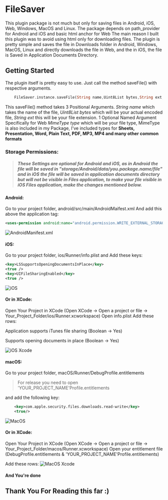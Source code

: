 # FileSaver

This plugin package is not much but only for saving files in Android, iOS, Web, Windows, MacOS and Linux.
The package depends on path_provider for Android and iOS and basic html anchor for Web
The main reason I built this plugin was to avoid using html only for downloading files.
The plugin is pretty simple and saves the file in Downloads folder in Android, Windows, MacOS, Linux and directly downloads the file in Web, and the in iOS, the file is Saved in Application Documents Directory.

## Getting Started

The plugin itself is pretty easy to use.
Just call the method saveFile() with respective arguments.

```dart
    FileSaver.instance.saveFile(String name,Uint8List bytes,String ext, mimeType: MimeType);
```


This saveFile() method takes 3 Positional Arguments.
_String name_ which takes the name of the file, _Uint8List bytes_ which will be your actual encoded file, _String ext_ this will be your file extension.
1 Optional Named Argument Specifically for Web _MimeType type_ which will be your file type,
MimeType is also included in my Package, I've included types for **Sheets, Presentation, Word, Plain Text, PDF, MP3, MP4 and many other common formats**

### Storage Permissions:

> ##### _These Settings are optional for Android and iOS, as in Android the file will be saved in "storage/Android/data/you.package.name/file" and in iOS the file will be saved in application documents directory but will not be visible in Files application, to make your file visible in iOS Files application, make the changes mentioned below._

#### Android:
Go to your project folder, android/src/main/AndroidMaifest.xml
And add this above the application tag:
```xml
<uses-permission android:name="android.permission.WRITE_EXTERNAL_STORAGE"/>
```
![AndroidManifest.xml](https://raw.githubusercontent.com/incrediblezayed/file_saver/e43220a4b49dd6f3316adce7ccb808264538b3ad/images/android.png)

#### iOS:
Go to your project folder, ios/Runner/info.plist and Add these keys:
```xml
<key>LSSupportsOpeningDocumentsInPlace</key>
<true />
<key>UIFileSharingEnabled</key>
<true />
```
![iOS](https://raw.githubusercontent.com/incrediblezayed/file_saver/main/images/ios.png)

#### Or in XCode:
Open Your Project in XCode (Open XCode -> Open a project or file -> Your_Project_Folder/ios/Runner.xcworkspace)
Open info.plist
Add these rows:

Application supports iTunes file sharing (Boolean -> Yes)

Supports opening documents in place (Boolean -> Yes)

![iOS Xcode](https://raw.githubusercontent.com/incrediblezayed/file_saver/main/images/iOSXcode.png)

#### macOS:
Go to your project folder, macOS/Runner/DebugProfile.entitlements
> For release you need to open 'YOUR_PROJECT_NAME'Profile.entitlements

and add the following key:
```xml
	<key>com.apple.security.files.downloads.read-write</key>
	<true/>
```
![MacOS](https://raw.githubusercontent.com/incrediblezayed/file_saver/main/images/macos.png)
#### Or in XCode:
Open Your Project in XCode (Open XCode -> Open a project or file -> Your_Project_Folder/macos/Runner.xcworkspace)
Open your entitlement file (DebugProfile.entitlements & 'YOUR_PROJECT_NAME'Profile.entitlements)

Add these rows:
![MacOS Xcode](https://raw.githubusercontent.com/incrediblezayed/file_saver/main/images/macOSXcode.png)

#### And You're done

## Thank You For Reading this far :)